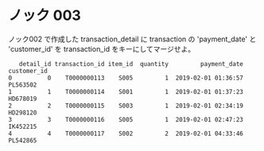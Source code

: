 # ノック 003

ノック002 で作成した transaction_detail に transaction の 'payment_date' と 'customer_id' を transaction_id をキーにしてマージせよ。



```
   detail_id transaction_id item_id  quantity         payment_date customer_id
0          0    T0000000113    S005         1  2019-02-01 01:36:57    PL563502
1          1    T0000000114    S001         1  2019-02-01 01:37:23    HD678019
2          2    T0000000115    S003         1  2019-02-01 02:34:19    HD298120
3          3    T0000000116    S005         1  2019-02-01 02:47:23    IK452215
4          4    T0000000117    S002         2  2019-02-01 04:33:46    PL542865

```


